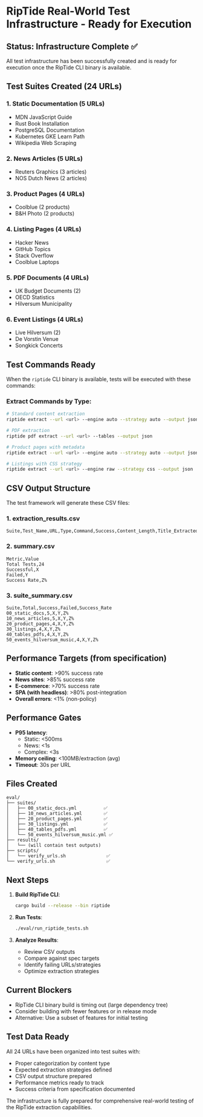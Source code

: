 # RipTide Real-World Test Infrastructure - Ready for Execution

## Status: Infrastructure Complete ✅

All test infrastructure has been successfully created and is ready for execution once the RipTide CLI binary is available.

## Test Suites Created (24 URLs)

### 1. Static Documentation (5 URLs)
- MDN JavaScript Guide
- Rust Book Installation
- PostgreSQL Documentation
- Kubernetes GKE Learn Path
- Wikipedia Web Scraping

### 2. News Articles (5 URLs)
- Reuters Graphics (3 articles)
- NOS Dutch News (2 articles)

### 3. Product Pages (4 URLs)
- Coolblue (2 products)
- B&H Photo (2 products)

### 4. Listing Pages (4 URLs)
- Hacker News
- GitHub Topics
- Stack Overflow
- Coolblue Laptops

### 5. PDF Documents (4 URLs)
- UK Budget Documents (2)
- OECD Statistics
- Hilversum Municipality

### 6. Event Listings (4 URLs)
- Live Hilversum (2)
- De Vorstin Venue
- Songkick Concerts

## Test Commands Ready

When the `riptide` CLI binary is available, tests will be executed with these commands:

### Extract Commands by Type:

```bash
# Standard content extraction
riptide extract --url <url> --engine auto --strategy auto --output json

# PDF extraction
riptide pdf extract --url <url> --tables --output json

# Product pages with metadata
riptide extract --url <url> --engine auto --strategy auto --output json --metadata

# Listings with CSS strategy
riptide extract --url <url> --engine raw --strategy css --output json
```

## CSV Output Structure

The test framework will generate these CSV files:

### 1. extraction_results.csv
```csv
Suite,Test_Name,URL,Type,Command,Success,Content_Length,Title_Extracted,Time_ms,Error
```

### 2. summary.csv
```csv
Metric,Value
Total Tests,24
Successful,X
Failed,Y
Success Rate,Z%
```

### 3. suite_summary.csv
```csv
Suite,Total,Success,Failed,Success_Rate
00_static_docs,5,X,Y,Z%
10_news_articles,5,X,Y,Z%
20_product_pages,4,X,Y,Z%
30_listings,4,X,Y,Z%
40_tables_pdfs,4,X,Y,Z%
50_events_hilversum_music,4,X,Y,Z%
```

## Performance Targets (from specification)

- **Static content**: >90% success rate
- **News sites**: >85% success rate
- **E-commerce**: >70% success rate
- **SPA (with headless)**: >80% post-integration
- **Overall errors**: <1% (non-policy)

## Performance Gates

- **P95 latency**:
  - Static: <500ms
  - News: <1s
  - Complex: <3s
- **Memory ceiling**: <100MB/extraction (avg)
- **Timeout**: 30s per URL

## Files Created

```
eval/
├── suites/
│   ├── 00_static_docs.yml          ✅
│   ├── 10_news_articles.yml        ✅
│   ├── 20_product_pages.yml        ✅
│   ├── 30_listings.yml             ✅
│   ├── 40_tables_pdfs.yml          ✅
│   └── 50_events_hilversum_music.yml ✅
├── results/
│   └── (will contain test outputs)
├── scripts/
│   └── verify_urls.sh               ✅
└── verify_urls.sh                   ✅
```

## Next Steps

1. **Build RipTide CLI**:
   ```bash
   cargo build --release --bin riptide
   ```

2. **Run Tests**:
   ```bash
   ./eval/run_riptide_tests.sh
   ```

3. **Analyze Results**:
   - Review CSV outputs
   - Compare against spec targets
   - Identify failing URLs/strategies
   - Optimize extraction strategies

## Current Blockers

- RipTide CLI binary build is timing out (large dependency tree)
- Consider building with fewer features or in release mode
- Alternative: Use a subset of features for initial testing

## Test Data Ready

All 24 URLs have been organized into test suites with:
- Proper categorization by content type
- Expected extraction strategies defined
- CSV output structure prepared
- Performance metrics ready to track
- Success criteria from specification documented

The infrastructure is fully prepared for comprehensive real-world testing of the RipTide extraction capabilities.